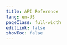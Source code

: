 ```yaml
---
title: API Reference
lang: en-US
pageClass: full-width
editLink: false
showToc: false
---
```


<!-- note: relative links don't seem to work for some reason, so we must use absolute links here -->
<ClientOnly><ApiDocWrapper src="https://raw.githubusercontent.com/mojaloop/documentation/master/api/assets/interface-contracts/oracle-service-swagger-v1.yaml"></ApiDocWrapper></ClientOnly>
          
